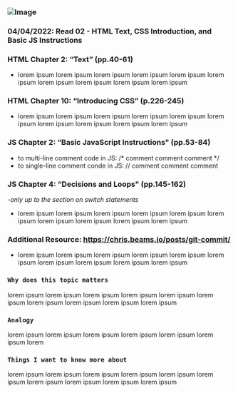 ### ![Image](https://images.unsplash.com/photo-1507721999472-8ed4421c4af2?ixlib=rb-1.2.1&ixid=MnwxMjA3fDB8MHxwaG90by1wYWdlfHx8fGVufDB8fHx8&auto=format&fit=crop&w=480&q=80)

### 04/04/2022: Read 02 - HTML Text, CSS Introduction, and Basic JS Instructions

### HTML Chapter 2: “Text” (pp.40-61)
  * lorem ipsum lorem ipsum lorem ipsum lorem ipsum lorem ipsum lorem ipsum lorem ipsum lorem ipsum lorem ipsum lorem ipsum 

### HTML Chapter 10: “Introducing CSS” (p.226-245)

  * lorem ipsum lorem ipsum lorem ipsum lorem ipsum lorem ipsum lorem ipsum lorem ipsum lorem ipsum lorem ipsum lorem ipsum 
 
### JS Chapter 2: “Basic JavaScript Instructions" (pp.53-84)

  * to multi-line comment code in JS:  /* comment comment comment */
  * to single-line comment conde in JS:  // comment comment comment
  
### JS Chapter 4: “Decisions and Loops" (pp.145-162) 
*-only up to the section on switch statements*
  * lorem ipsum lorem ipsum lorem ipsum lorem ipsum lorem ipsum lorem ipsum lorem ipsum lorem ipsum lorem ipsum lorem ipsum 
  
### Additional Resource: https://chris.beams.io/posts/git-commit/
  * lorem ipsum lorem ipsum lorem ipsum lorem ipsum lorem ipsum lorem ipsum lorem ipsum lorem ipsum lorem ipsum lorem ipsum 
  
### `Why does this topic matters`
lorem ipsum lorem ipsum lorem ipsum lorem ipsum lorem ipsum lorem ipsum lorem ipsum lorem ipsum lorem ipsum lorem ipsum 
  
### `Analogy `
lorem ipsum lorem ipsum lorem ipsum lorem ipsum lorem ipsum lorem ipsum lorem
      
### `Things I want to know more about`
lorem ipsum lorem ipsum lorem ipsum lorem ipsum lorem ipsum lorem ipsum lorem ipsum lorem ipsum lorem ipsum lorem ipsum 
